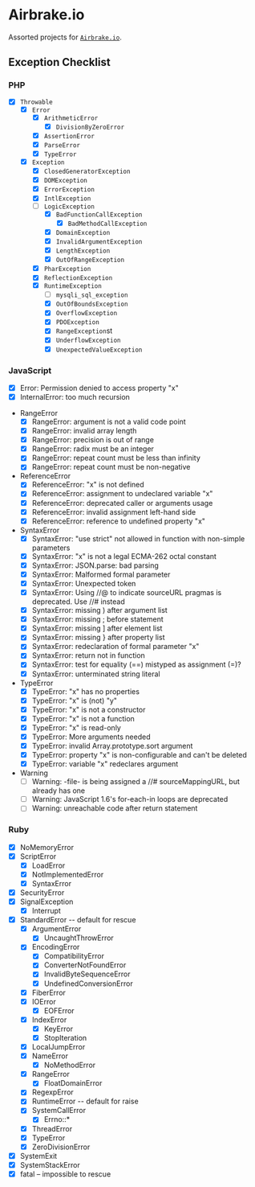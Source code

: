 # Airbrake.io

Assorted projects for [`Airbrake.io`](https://airbrake.io/).

## Exception Checklist

### PHP

- [x] `Throwable`
  - [x] `Error`
    - [x] `ArithmeticError`
      - [x] `DivisionByZeroError`
    - [x] `AssertionError`
    - [x] `ParseError`
    - [x] `TypeError`
  - [x] `Exception`
    - [x] `ClosedGeneratorException`
    - [x] `DOMException`
    - [x] `ErrorException`
    - [x] `IntlException`
    - [ ] `LogicException`
      - [x] `BadFunctionCallException`
        - [x] `BadMethodCallException`
      - [x] `DomainException`
      - [x] `InvalidArgumentException`
      - [x] `LengthException`
      - [x] `OutOfRangeException`
    - [x] `PharException`
    - [x] `ReflectionException`
    - [x] `RuntimeException`
      - [ ] `mysqli_sql_exception`
      - [x] `OutOfBoundsException`
      - [x] `OverflowException`
      - [x] `PDOException`
      - [x] `RangeException`st
      - [x] `UnderflowException`
      - [x] `UnexpectedValueException`

### JavaScript

- [x] Error: Permission denied to access property "x"
- [x] InternalError: too much recursion
- RangeError
    - [x] RangeError: argument is not a valid code point
    - [x] RangeError: invalid array length
    - [x] RangeError: precision is out of range
    - [x] RangeError: radix must be an integer
    - [x] RangeError: repeat count must be less than infinity
    - [x] RangeError: repeat count must be non-negative
- ReferenceError
    - [x] ReferenceError: "x" is not defined
    - [x] ReferenceError: assignment to undeclared variable "x"
    - [x] ReferenceError: deprecated caller or arguments usage
    - [x] ReferenceError: invalid assignment left-hand side
    - [x] ReferenceError: reference to undefined property "x"
- SyntaxError
    - [x] SyntaxError: "use strict" not allowed in function with non-simple parameters
    - [x] SyntaxError: "x" is not a legal ECMA-262 octal constant
    - [x] SyntaxError: JSON.parse: bad parsing
    - [x] SyntaxError: Malformed formal parameter
    - [x] SyntaxError: Unexpected token
    - [x] SyntaxError: Using //@ to indicate sourceURL pragmas is deprecated. Use //# instead
    - [x] SyntaxError: missing ) after argument list
    - [x] SyntaxError: missing ; before statement
    - [x] SyntaxError: missing ] after element list
    - [x] SyntaxError: missing } after property list
    - [x] SyntaxError: redeclaration of formal parameter "x"
    - [x] SyntaxError: return not in function
    - [x] SyntaxError: test for equality (==) mistyped as assignment (=)?
    - [x] SyntaxError: unterminated string literal
- TypeError
    - [x] TypeError: "x" has no properties
    - [x] TypeError: "x" is (not) "y"
    - [x] TypeError: "x" is not a constructor
    - [x] TypeError: "x" is not a function
    - [x] TypeError: "x" is read-only
    - [x] TypeError: More arguments needed
    - [x] TypeError: invalid Array.prototype.sort argument
    - [x] TypeError: property "x" is non-configurable and can't be deleted
    - [x] TypeError: variable "x" redeclares argument
- Warning
    - [ ] Warning: -file- is being assigned a //# sourceMappingURL, but already has one
    - [ ] Warning: JavaScript 1.6's for-each-in loops are deprecated
    - [ ] Warning: unreachable code after return statement

### Ruby

- [x] NoMemoryError
- [x] ScriptError
  - [x] LoadError
  - [x] NotImplementedError
  - [x] SyntaxError
- [x] SecurityError
- [x] SignalException
  - [x] Interrupt
- [x] StandardError -- default for rescue
  - [x] ArgumentError
    - [x] UncaughtThrowError
  - [x] EncodingError
    - [x] CompatibilityError
    - [x] ConverterNotFoundError
    - [x] InvalidByteSequenceError
    - [x] UndefinedConversionError
  - [x] FiberError
  - [x] IOError
    - [x] EOFError
  - [x] IndexError
    - [x] KeyError
    - [x] StopIteration
  - [x] LocalJumpError
  - [x] NameError
    - [x] NoMethodError
  - [x] RangeError
    - [x] FloatDomainError
  - [x] RegexpError
  - [x] RuntimeError -- default for raise
  - [x] SystemCallError
    - [x] Errno::*
  - [x] ThreadError
  - [x] TypeError
  - [x] ZeroDivisionError
- [x] SystemExit
- [x] SystemStackError
- [x] fatal – impossible to rescue
